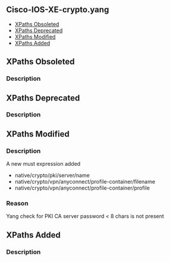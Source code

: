 ## Cisco-IOS-XE-crypto.yang


- [XPaths Obsoleted](#xpaths-obsoleted)
- [XPaths Deprecated](#xpaths-deprecated)
- [XPaths Modified](#xpaths-modified)
- [XPaths Added](#xpaths-added)

## XPaths Obsoleted

### Description

## XPaths Deprecated

### Description

## XPaths Modified

### Description

A new must expression added

- native/crypto/pki/server/name
- native/crypto/vpn/anyconnect/profile-container/filename
- native/crypto/vpn/anyconnect/profile-container/profile

### Reason

Yang check for PKI CA server password < 8 chars is not present

## XPaths Added

### Description
